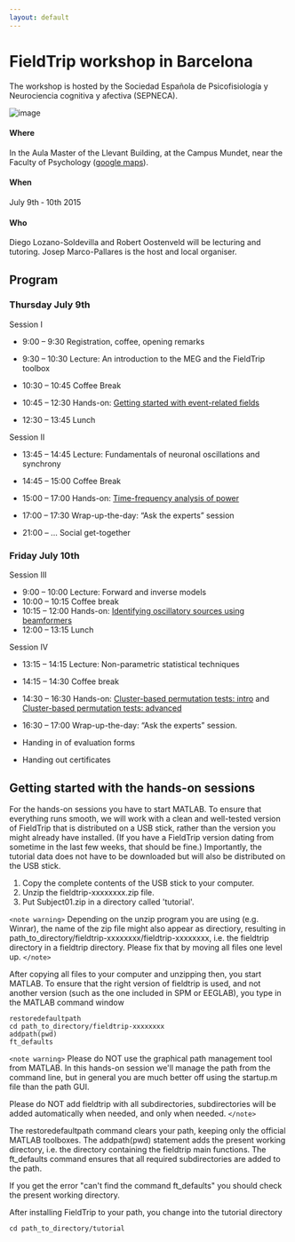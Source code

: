 ```yaml
---
layout: default
---
```


# FieldTrip workshop in Barcelona

The workshop is hosted by the Sociedad Española de Psicofisiología y Neurociencia cognitiva y afectiva (SEPNECA).

![image](/media/workshop/campus_mundet.jpg@250)

#### Where

In the Aula Master of the Llevant Building, at the Campus Mundet, near the Faculty of Psychology ([google maps](https://www.google.nl/maps/place/Edifici+Llevant,+08035+Barcelona,+Spanje/@41.4386094,2.1445684,18z/data=!3m1!4b1!4m5!1m2!2m1!1scampus+in+de+buurt+van+Mundet,+Barcelona,+Spanje!3m1!1s0x12a497e1d3cabe79/0x4383b1771095ab74)).

#### When

July 9th ­‐ 10th 2015

#### Who

Diego Lozano-Soldevilla and Robert Oostenveld will be lecturing and tutoring. Josep Marco-Pallares is the host and local organiser.

## Program

### Thursday July 9th

 Session I

   * 9:00 – 9:30 		  Registration, coffee, opening remarks
   * 9:30 – 10:30		  Lecture: An introduction to the MEG and the FieldTrip toolbox
   * 10:30 – 10:45		Coffee Break
   * 10:45 – 12:30		Hands-on: [Getting started with event-related fields](/tutorial/eventrelatedaveraging)

   * 12:30 – 13:45		Lunch

 Session II

   * 13:45 – 14:45		Lecture: Fundamentals of neuronal oscillations and synchrony
   * 14:45 – 15:00   	Coffee Break
   * 15:00 – 17:00		Hands-on: [Time-frequency analysis of power](/tutorial/timefrequencyanalysis)
   * 17:00 – 17:30		Wrap-up-the-day: “Ask the experts” session

   * 21:00	– ...		  Social get-together

### Friday July 10th

Session III

   * 9:00 – 10:00	    Lecture: Forward and inverse models
   * 10:00 – 10:15		Coffee break
   * 10:15 – 12:00		Hands-on: [Identifying oscillatory sources using beamformers](/tutorial/beamformer)
   * 12:00 – 13:15		Lunch

Session IV

   * 13:15 – 14:15		Lecture: Non-parametric statistical techniques
   * 14:15 – 14:30		Coffee break
   * 14:30 – 16:30	  Hands-on: [Cluster-based permutation tests: intro](/tutorial/cluster_permutation_timelock) and [Cluster-based permutation tests: advanced](/tutorial/cluster_permutation_freq)
   * 16:30 – 17:00		Wrap-up-the-day: “Ask the experts” session.

   * Handing in of evaluation forms
   * Handing out certificates

## Getting started with the hands-on sessions

For the hands-on sessions you have to start MATLAB. To ensure that everything runs smooth, we will work with a clean and well-tested version of FieldTrip that is distributed on a USB stick, rather than the version you might already have installed. (If you have a FieldTrip version dating from sometime in the last few weeks, that should be fine.) Importantly, the tutorial data does not have to be downloaded but will also be distributed on the USB stick.

 1.  Copy the complete contents of the USB stick to your computer.
 2.  Unzip the fieldtrip-xxxxxxxx.zip file.
 3.  Put Subject01.zip in a directory called 'tutorial'.

`<note warning>`
Depending on the unzip program you are using (e.g. Winrar), the name
of the zip file might also appear as directiory, resulting in
path_to_directory/fieldtrip-xxxxxxxx/fieldtrip-xxxxxxxx, i.e. the
fieldtrip directory in a fieldtrip directory. Please fix that by
moving all files one level up.
`</note>`

After copying all files to your computer and unzipping then, you start MATLAB. To ensure that the right version of fieldtrip is used, and not another version (such as the one included in SPM or EEGLAB), you type in the MATLAB command window

    restoredefaultpath
    cd path_to_directory/fieldtrip-xxxxxxxx
    addpath(pwd)
    ft_defaults

`<note warning>`
Please do NOT use the graphical path management tool from MATLAB. In this hands-on session we'll manage the path from the command line, but in general you are much better off using the startup.m file than the path GUI.

Please do NOT add fieldtrip with all subdirectories, subdirectories will be added automatically when needed, and only when needed.
`</note>`

The restoredefaultpath command clears your path, keeping only the
official MATLAB toolboxes. The addpath(pwd) statement adds the
present working directory, i.e. the directory containing the fieldtrip
main functions. The ft_defaults command ensures that all required
subdirectories are added to the path.

If you get the error "can't find the command ft_defaults" you should check the present working directory.

After installing FieldTrip to your path, you change into the tutorial directory

    cd path_to_directory/tutorial
